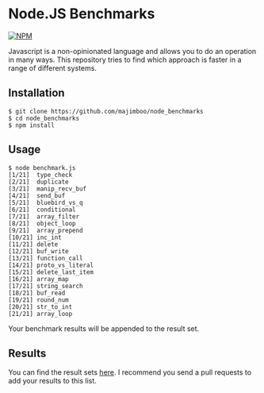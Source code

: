 Node.JS Benchmarks
==================

[![NPM](https://nodei.co/npm/benchmarks.png?downloads=true)](https://nodei.co/npm/benchmarks/)

Javascript is a non-opinionated language and allows you to do an operation in many ways.
This repository tries to find which approach is faster in a range of different systems.

Installation
------------

    $ git clone https://github.com/majimboo/node_benchmarks
    $ cd node_benchmarks
    $ npm install

Usage
-----

    $ node benchmark.js
    [1/21]  type_check
    [2/21]  duplicate
    [3/21]  manip_recv_buf
    [4/21]  send_buf
    [5/21]  bluebird_vs_q
    [6/21]  conditional
    [7/21]  array_filter
    [8/21]  object_loop
    [9/21]  array_prepend
    [10/21] inc_int
    [11/21] delete
    [12/21] buf_write
    [13/21] function_call
    [14/21] proto_vs_literal
    [15/21] delete_last_item
    [16/21] array_map
    [17/21] string_search
    [18/21] buf_read
    [19/21] round_num
    [20/21] str_to_int
    [21/21] array_loop

Your benchmark results will be appended to the result set.

Results
-------

You can find the result sets [here](https://github.com/majimboo/node_benchmarks/tree/master/results). I recommend you send a pull requests to add your results to this list.
